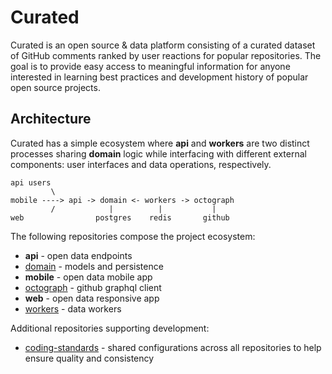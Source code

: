 # Curated

Curated is an open source & data platform consisting of a curated dataset of GitHub comments ranked by user reactions for popular repositories. The goal is to provide easy access to meaningful information for anyone interested in learning best practices and development history of popular open source projects.

## Architecture

Curated has a simple ecosystem where **api** and **workers** are two distinct processes sharing **domain** logic while interfacing with different external components: user interfaces and data operations, respectively.

```
api users
         \
mobile ----> api -> domain <- workers -> octograph
         /            |          |           |
web                postgres    redis       github
```

The following repositories compose the project ecosystem:

* **api** - open data endpoints
* [domain](https://github.com/curated/domain) - models and persistence
* **mobile** - open data mobile app
* [octograph](https://github.com/curated/octograph) - github graphql client
* **web** - open data responsive app
* [workers](https://github.com/curated/workers) - data workers

Additional repositories supporting development:

* [coding-standards](https://github.com/curated/coding-standards) - shared configurations across all repositories to help ensure quality and consistency
